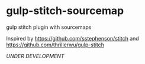 # gulp-stitch-sourcemap
gulp stitch plugin with sourcemaps

Inspired by https://github.com/sstephenson/stitch and https://github.com/thrillerwu/gulp-stitch

*UNDER DEVELOPMENT*
